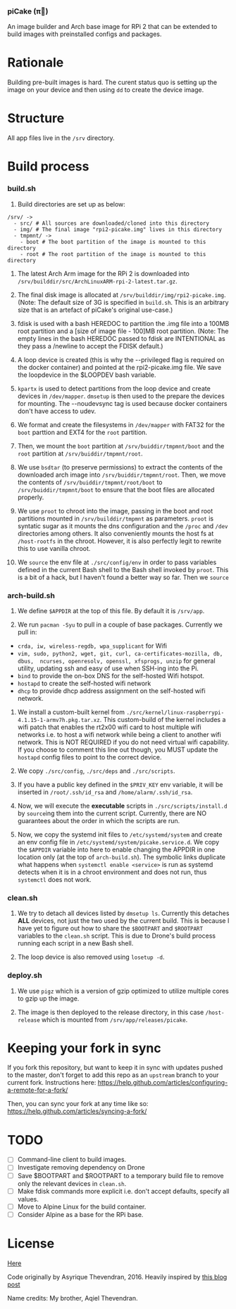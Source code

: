 ### piCake (π:cake:)
An image builder and Arch base image for RPi 2 that can be extended to build images with preinstalled configs and packages.

# Rationale
Building pre-built images is hard. The curent status quo is setting up the image on your device and then using `dd` to create the device image.

# Structure
All app files live in the `/srv` directory.

# Build process
### build.sh
1. Build directories are set up as below:
```
/srv/ ->
  - src/ # All sources are downloaded/cloned into this directory
  - img/ # The final image "rpi2-picake.img" lives in this directory
  - tmpmnt/ ->
    - boot # The boot partition of the image is mounted to this directory
    - root # The root partition of the image is mounted to this directory
```
1. The latest Arch Arm image for the RPi 2 is downloaded into `/srv/builddir/src/ArchLinuxARM-rpi-2-latest.tar.gz`.

1. The final disk image is allocated at `/srv/builddir/img/rpi2-picake.img`. (Note: The default size of 3G is specified in `build.sh`. This is an arbitrary size that is an artefact of piCake's original use-case.)

1. fdisk is used with a bash HEREDOC to partition the .img file into a 100MB root partition and a [size of image file - 100]MB root partition.
(Note: The empty lines in the bash HEREDOC passed to fdisk are INTENTIONAL as they pass a /newline to accept the FDISK default.)

1. A loop device is created (this is why the --privileged flag is required on the docker container) and pointed at the rpi2-picake.img file. We save the loopdevice in the $LOOPDEV bash variable.

1. `kpartx` is used to detect partitions from the loop device and create devices in `/dev/mapper`. `dmsetup` is then used to the prepare the devices for mounting. The --noudevsync tag is used because docker containers don't have access to udev.

1. We format and create the filesystems in `/dev/mapper` with FAT32 for the `boot` parttion and EXT4 for the `root` partition.

1. Then, we mount the `boot` partition at `/srv/buiddir/tmpmnt/boot` and the `root` partition at `/srv/buiddir/tmpmnt/root`.

1. We use `bsdtar` (to preserve permissions) to extract the contents of the downloaded arch image into `/srv/buiddir/tmpmnt/root`. Then,  we move the contents of `/srv/buiddir/tmpmnt/root/boot` to `/srv/buiddir/tmpmnt/boot` to ensure that the boot files are allocated properly.

1. We use `proot` to chroot into the image, passing in the boot and root partitions mounted in `/srv/builddir/tmpmnt` as parameters. `proot` is syntatic sugar as it mounts the dns configuration and the `/proc` and `/dev` directories among others. It also conveniently mounts the host fs at `/host-rootfs` in the chroot. However, it is also perfectly legit to rewrite this to use vanilla chroot.

1. We `source` the env file at `./src/config/env` in order to pass variables defined in the current Bash shell to the Bash shell invoked by `proot`. This is a bit of a hack, but I haven't found a better way so far. Then we `source`

### arch-build.sh
1. We define `$APPDIR` at the top of this file. By default it is `/srv/app`.

1. We run `pacman -Syu` to pull in a couple of base packages. Currently we pull in:
  - `crda, iw, wireless-regdb, wpa_supplicant` for Wifi
  - `vim, sudo, python2, wget, git, curl, ca-certificates-mozilla, db, dbus,  ncurses, openresolv, openssl, xfsprogs, unzip` for general utility, updating ssh and easy of use when SSH-ing into the Pi.
  - `bind` to provide the on-box DNS for the self-hosted Wifi hotspot.
  - `hostapd` to create the self-hosted wifi network
  - `dhcp` to provide dhcp address assignment on the self-hosted wifi network.

1. We install a custom-built kernel from `./src/kernel/linux-raspberrypi-4.1.15-1-armv7h.pkg.tar.xz`. This custom-build of the kernel includes a wifi patch that enables the rt2x00 wifi card to host multiple wifi networks i.e. to host a wifi network while being a client to another wifi network. This is NOT REQUIRED if you do not need virtual wifi capability. If you choose to comment this line out though, you MUST update the `hostapd` config files to point to the correct device.

1. We copy `./src/config`, `./src/deps` and `./src/scripts`.

1. If you have a public key defined in the `$PRIV_KEY` env variable, it will be inserted in `/root/.ssh/id_rsa` and `/home/alarm/.ssh/id_rsa`.

1. Now, we will execute the **executable** scripts in `./src/scripts/install.d` by `source`ing them into the current script. Currently, there are NO guarantees about the order in which the scripts are run.

1. Now, we copy the systemd init files to `/etc/systemd/system` and create an env config file in `/etc/systemd/system/picake.service.d`. We copy the `$APPDIR` variable into here to enable changing the APPDIR in one location only (at the top of `arch-build.sh`). The symbolic links duplicate what happens when `systemctl enable <service>` is run as systemd detects when it is in a chroot environment and does not run, thus `systemctl` does not work.

### clean.sh
1. We try to detach all devices listed by `dmsetup ls`. Currently this detaches **ALL** devices, not just the two used by the current build. This is because I have yet to figure out how to share the `$BOOTPART` and `$ROOTPART` variables to the `clean.sh` script. This is due to Drone's build process running each script in a new Bash shell.

1. The loop device is also removed using `losetup -d`.

### deploy.sh
1. We use `pigz` which is a version of gzip optimized to utilize multiple cores to gzip up the image.

1. The image is then deployed to the release directory, in this case `/host-release` which is mounted from `/srv/app/releases/picake`.

# Keeping your fork in sync

If you fork this repository, but want to keep it in sync with updates pushed to the master, don't forget to add this repo as an `upstream` branch to your current fork. Instructions here: https://help.github.com/articles/configuring-a-remote-for-a-fork/

Then, you can sync your fork at any time like so:
https://help.github.com/articles/syncing-a-fork/

# TODO
- [ ] Command-line client to build images.
- [ ] Investigate removing dependency on Drone
- [ ] Save $BOOTPART and $ROOTPART to a temporary build file to remove only the relevant devices in `clean.sh`.
- [ ] Make fdisk commands more explicit i.e. don't accept defaults, specify all values.
- [ ] Move to Alpine Linux for the build container.
- [ ] Consider Alpine as a base for the RPi base.

# License
[Here](https://github.com/asyrique/picake/blob/master/LICENSE)

Code originally by Asyrique Thevendran, 2016.
Heavily inspired by [this blog post](https://lionfacelemonface.wordpress.com/2015/04/18/raspberry-pi-build-environment-in-no-time-at-all/)

Name credits: My brother, Aqiel Thevendran.

